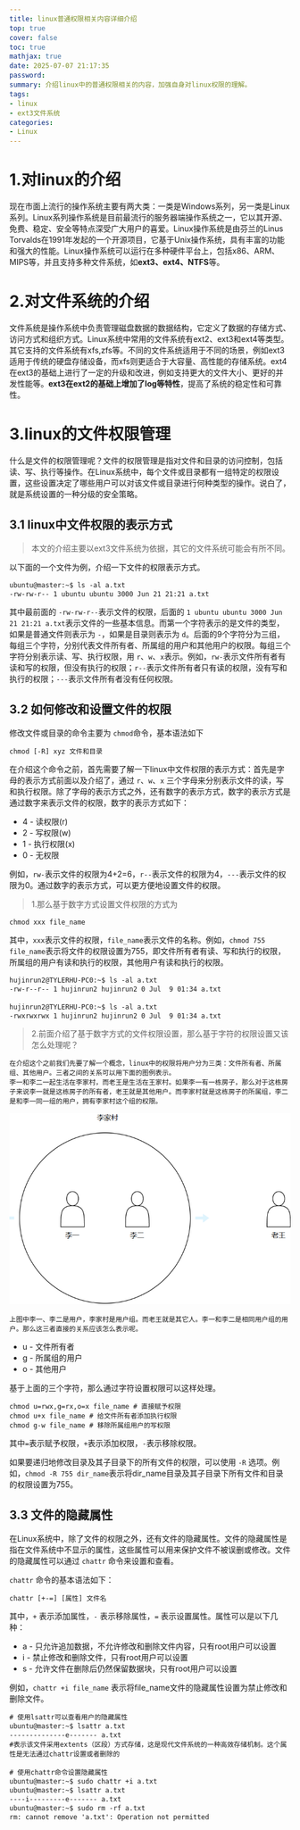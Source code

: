 ```yaml
---
title: linux普通权限相关内容详细介绍
top: true
cover: false
toc: true
mathjax: true
date: 2025-07-07 21:17:35
password:
summary: 介绍linux中的普通权限相关的内容，加强自身对linux权限的理解。
tags:
- linux
- ext3文件系统
categories:
- Linux
---
```

# 1.对linux的介绍

现在市面上流行的操作系统主要有两大类：一类是Windows系列，另一类是Linux系列。Linux系列操作系统是目前最流行的服务器端操作系统之一，它以其开源、免费、稳定、安全等特点深受广大用户的喜爱。Linux操作系统是由芬兰的Linus Torvalds在1991年发起的一个开源项目，它基于Unix操作系统，具有丰富的功能和强大的性能。Linux操作系统可以运行在多种硬件平台上，包括x86、ARM、MIPS等，并且支持多种文件系统，如**ext3、ext4、NTFS**等。

# 2.对文件系统的介绍

文件系统是操作系统中负责管理磁盘数据的数据结构，它定义了数据的存储方式、访问方式和组织方式。Linux系统中常用的文件系统有ext2、ext3和ext4等类型。其它支持的文件系统有xfs,zfs等。不同的文件系统适用于不同的场景，例如ext3适用于传统的硬盘存储设备，而xfs则更适合于大容量、高性能的存储系统。ext4在ext3的基础上进行了一定的升级和改进，例如支持更大的文件大小、更好的并发性能等。**ext3在ext2的基础上增加了log等特性**，提高了系统的稳定性和可靠性。

# 3.linux的文件权限管理

什么是文件的权限管理呢？文件的权限管理是指对文件和目录的访问控制，包括读、写、执行等操作。在Linux系统中，每个文件或目录都有一组特定的权限设置，这些设置决定了哪些用户可以对该文件或目录进行何种类型的操作。说白了，就是系统设置的一种分级的安全策略。

## 3.1 linux中文件权限的表示方式

> 本文的介绍主要以ext3文件系统为依据，其它的文件系统可能会有所不同。

以下面的一个文件为例，介绍一下文件的权限表示方式。

```shell
ubuntu@master:~$ ls -al a.txt 
-rw-rw-r-- 1 ubuntu ubuntu 3000 Jun 21 21:21 a.txt
```

其中最前面的 `-rw-rw-r--`表示文件的权限，后面的 `1 ubuntu ubuntu 3000 Jun 21 21:21 a.txt`表示文件的一些基本信息。而第一个字符表示的是文件的类型，如果是普通文件则表示为 `-`，如果是目录则表示为 `d`。后面的9个字符分为三组，每组三个字符，分别代表文件所有者、所属组的用户和其他用户的权限。每组三个字符分别表示读、写、执行权限，用 `r`、`w`、`x`表示。例如，`rw-`表示文件所有者有读和写的权限，但没有执行的权限；`r--`表示文件所有者只有读的权限，没有写和执行的权限；`---`表示文件所有者没有任何权限。

## 3.2 如何修改和设置文件的权限

修改文件或目录的命令主要为 `chmod`命令，基本语法如下

```shell
chmod [-R] xyz 文件和目录
```
在介绍这个命令之前，首先需要了解一下linux中文件权限的表示方式：首先是字母的表示方式前面以及介绍了，通过 `r`、`w`、`x` 三个字母来分别表示文件的读，写和执行权限。除了字母的表示方式之外，还有数字的表示方式，数字的表示方式是通过数字来表示文件的权限，数字的表示方式如下：
- 4 - 读权限(r)
- 2 - 写权限(w)
- 1 - 执行权限(x)
- 0 - 无权限

例如，`rw-`表示文件的权限为4+2=6，`r--`表示文件的权限为4，`---`表示文件的权限为0。通过数字的表示方式，可以更方便地设置文件的权限。
> 1.那么基于数字方式设置文件权限的方式为
```shell
chmod xxx file_name
```
其中，`xxx`表示文件的权限，`file_name`表示文件的名称。例如，`chmod 755 file_name`表示将文件的权限设置为755，即文件所有者有读、写和执行的权限，所属组的用户有读和执行的权限，其他用户有读和执行的权限。
    
``` shell
hujinrun2@TYLERHU-PC0:~$ ls -al a.txt
-rw-r--r-- 1 hujinrun2 hujinrun2 0 Jul  9 01:34 a.txt

hujinrun2@TYLERHU-PC0:~$ ls -al a.txt
-rwxrwxrwx 1 hujinrun2 hujinrun2 0 Jul  9 01:34 a.txt
```
> 2.前面介绍了基于数字方式的文件权限设置，那么基于字符的权限设置又该怎么处理呢？

    在介绍这个之前我们先要了解一个概念，linux中的权限将用户分为三类：文件所有者、所属组、其他用户。三者之间的关系可以用下面的图例表示。
    李一和李二一起生活在李家村，而老王是生活在王家村。如果李一有一栋房子，那么对于这栋房子来说李一就是这栋房子的所有者，老王就是其他用户。而李家村就是这栋房子的所属组，李二是和李一同一组的用户，拥有李家村这个组的权限。
![](https://raw.githubusercontent.com/hujinrun-github/blog_images/master/20250709015519.png)

    上图中李一、李二是用户，李家村是用户组。而老王就是其它人。李一和李二是相同用户组的用户。那么这三者直接的关系应该怎么表示呢。
- u - 文件所有者
- g - 所属组的用户
- o - 其他用户

基于上面的三个字符，那么通过字符设置权限可以这样处理。
```shell
chmod u=rwx,g=rx,o=x file_name # 直接赋予权限
chmod u+x file_name # 给文件所有者添加执行权限
chmod g-w file_name # 移除所属组用户的写权限
```
其中`=`表示赋予权限，`+`表示添加权限，`-`表示移除权限。

如果要递归地修改目录及其子目录下的所有文件的权限，可以使用 `-R` 选项。例如，`chmod -R 755 dir_name`表示将dir_name目录及其子目录下所有文件和目录的权限设置为755。

## 3.3 文件的隐藏属性
在Linux系统中，除了文件的权限之外，还有文件的隐藏属性。文件的隐藏属性是指在文件系统中不显示的属性，这些属性可以用来保护文件不被误删或修改。文件的隐藏属性可以通过 `chattr` 命令来设置和查看。

`chattr` 命令的基本语法如下：

```shell
chattr [+-=] [属性] 文件名
```

其中，`+` 表示添加属性，`-` 表示移除属性，`=` 表示设置属性。属性可以是以下几种：
- a - 只允许追加数据，不允许修改和删除文件内容，只有root用户可以设置
- i - 禁止修改和删除文件，只有root用户可以设置
- s - 允许文件在删除后仍然保留数据块，只有root用户可以设置

例如，`chattr +i file_name` 表示将file_name文件的隐藏属性设置为禁止修改和删除文件。

```shell
# 使用lsattr可以查看用户的隐藏属性
ubuntu@master:~$ lsattr a.txt
--------------e------- a.txt
#表示该文件采用extents（区段）​方式存储，这是现代文件系统的一种高效存储机制。这个属性是无法通过chattr设置或者删除的

# 使用chattr命令设置隐藏属性
ubuntu@master:~$ sudo chattr +i a.txt
ubuntu@master:~$ lsattr a.txt
----i---------e------- a.txt
ubuntu@master:~$ sudo rm -rf a.txt
rm: cannot remove 'a.txt': Operation not permitted
```

